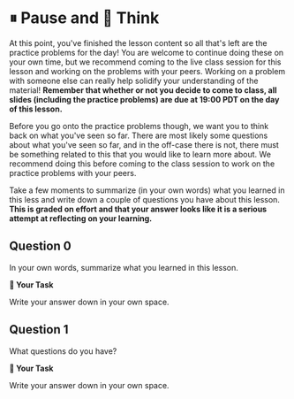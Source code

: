 # ⏸ Pause and 🧠 Think

At this point, you've finished the lesson content so all that's left are the practice problems for the day! You are welcome to continue doing these on your own time, but we recommend coming to the live class session for this lesson and working on the problems with your peers. Working on a problem with someone else can really help solidify your understanding of the material! **Remember that whether or not you decide to come to class, all slides (including the practice problems) are due at 19:00 PDT on the day of this lesson.**   

Before you go onto the practice problems though, we want you to think back on what you've seen so far. There are most likely some questions about what you've seen so far, and in the off-case there is not, there must be something related to this that you would like to learn more about. We recommend doing this before coming to the class session to work on the practice problems with your peers.  

Take a few moments to summarize (in your own words) what you learned in this less and write down a couple of questions you have about this lesson. **This is graded on effort and that your answer looks like it is a serious attempt at reflecting on your learning.**   

## Question 0

In your own words, summarize what you learned in this lesson.  



**📝 Your Task**

Write your answer down in your own space.

## Question 1

What questions do you have?  



**📝 Your Task**

Write your answer down in your own space.

